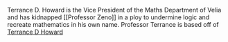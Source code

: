 Terrance D. Howard is the Vice President of the Maths Department of Velia and has kidnapped [[Professor Zeno]] in a ploy to undermine logic and recreate mathematics in his own name. 
Professor Terrance is based off of [Terrance D Howard](https://en.wikipedia.org/wiki/Terrence_Howard) 